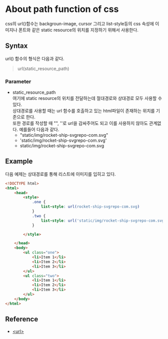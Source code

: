 # About path function of css

css의 url()함수는 backgroun-image, cursor 그리고 list-style등의 css 속성에 이미지나 폰트와 같은 static resource의 위치를 지정하기 위해서 사용한다.  

## Syntax

url() 함수의 형식은 다음과 같다. 

> url(static_resource_path)

### Parameter

* static_resource_path  
  여기에 static resource의 위치를 전달하는데 절대경로와 상대경로 모두 사용할 수 있다.  
  상대경로를 사용할 때는 url 함수를 호출하고 있는 html파일이 존재하는 위치를 기준으로 한다.  
  또한 경로를 작성할 때 "", ''로 url을 감싸주어도 되고 이를 사용하지 않아도 관계없다. 예를들어 다음과 같다.  
    * "static/img/rocket-ship-svgrepo-com.svg"
    * 'static/img/rocket-ship-svgrepo-com.svg'
    * static/img/rocket-ship-svgrepo-com.svg

## Example

다음 예제는 상대경로를 통해 리스트에 이미지를 입히고 있다. 

```html
<!DOCTYPE html>
<html>
    <head>
        <style>
            .one {
                list-style: url(rocket-ship-svgrepo-com.svg)
            }
            .two {
                list-style: url('static/img/rocket-ship-svgrepo-com.svg')
            }

        </style>

    </head>
    <body>
        <ul class="one">
            <li>Item 1</li>
            <li>Item 2</li>
            <li>Item 3</li>
        </ul>
        <ul class="two">
            <li>Item 1</li>
            <li>Item 2</li>
            <li>Item 3</li>
        </ul>
    </body>
</html>
```

## Reference

* [\<url\>](https://developer.mozilla.org/en-US/docs/Web/CSS/url)